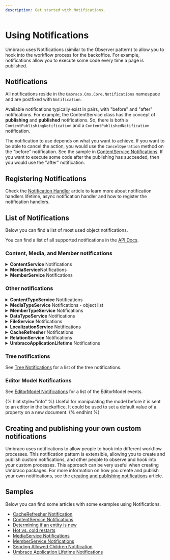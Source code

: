 ```yaml
---
description: Get started with Notifications.
---
```


# Using Notifications

Umbraco uses Notifications (similar to the Observer pattern) to allow you to hook into the workflow process for the backoffice. For example, notifications allow you to execute some code every time a page is published.

## Notifications

All notifications reside in the `Umbraco.Cms.Core.Notifications` namespace and are postfixed with `Notification`.

Available notifications typically exist in pairs, with "before" and "after" notifications. For example, the ContentService class has the concept of **publishing** and **published** notifications. So, there is both a `ContentPublishingNotification` and a `ContentPublishedNotification` notification.

The notification to use depends on what you want to achieve. If you want to be able to cancel the action, you would use the `CancelOperation` method on the "before" notification. See the sample in [ContentService Notifications](contentservice-notifications.md). If you want to execute some code after the publishing has succeeded, then you would use the "after" notification.

## Registering Notifications

Check the [Notification Handler](notification-handler.md) article to learn more about notification handlers lifetime, async notification handler and how to register the notification handlers.

## List of Notifications

Below you can find a list of most used object notifications.

You can find a list of all supported notifications in the [API Docs](https://apidocs.umbraco.com/v12/csharp/api/Umbraco.Cms.Core.Notifications.html).

### Content, Media, and Member notifications

<details>

<summary><strong>ContentService</strong> Notifications</summary>

The ContentService class is the most commonly used type when extending Umbraco using notifications. ContentService implements IContentService. It provides access to operations involving IContent.

Below you can find a list of the most common ContentService object notifications.

* [ContentSavingNotification](https://apidocs.umbraco.com/v12/csharp/api/Umbraco.Cms.Core.Notifications.ContentSavingNotification.html)
* [ContentSavedNotification](https://apidocs.umbraco.com/v12/csharp/api/Umbraco.Cms.Core.Notifications.ContentSavedNotification.html)
* [ContentPublishingNotification](https://apidocs.umbraco.com/v12/csharp/api/Umbraco.Cms.Core.Notifications.ContentPublishingNotification.html)
* [ContentPublishedNotification](https://apidocs.umbraco.com/v12/csharp/api/Umbraco.Cms.Core.Notifications.ContentPublishedNotification.html)
* [ContentUnpublishingNotification](https://apidocs.umbraco.com/v12/csharp/api/Umbraco.Cms.Core.Notifications.ContentUnpublishingNotification.html)
* [ContentUnpublishedNotification](https://apidocs.umbraco.com/v12/csharp/api/Umbraco.Cms.Core.Notifications.ContentUnpublishedNotification.html)
* [ContentCopyingNotification](https://apidocs.umbraco.com/v12/csharp/api/Umbraco.Cms.Core.Notifications.ContentCopyingNotification.html)
* [ContentCopiedNotification](https://apidocs.umbraco.com/v12/csharp/api/Umbraco.Cms.Core.Notifications.ContentCopiedNotification.html)
* [ContentMovingNotification](https://apidocs.umbraco.com/v12/csharp/api/Umbraco.Cms.Core.Notifications.ContentMovingNotification.html)
* [ContentMovedNotification](https://apidocs.umbraco.com/v12/csharp/api/Umbraco.Cms.Core.Notifications.ContentMovedNotification.html)
* [ContentMovingToRecycleBinNotification](https://apidocs.umbraco.com/v12/csharp/api/Umbraco.Cms.Core.Notifications.ContentMovingToRecycleBinNotification.html)
* [ContentMovedToRecycleBinNotification](https://apidocs.umbraco.com/v12/csharp/api/Umbraco.Cms.Core.Notifications.ContentMovedToRecycleBinNotification.html)
* [ContentDeletingNotification](https://apidocs.umbraco.com/v12/csharp/api/Umbraco.Cms.Core.Notifications.ContentDeletingNotification.html)
* [ContentDeletedNotification](https://apidocs.umbraco.com/v12/csharp/api/Umbraco.Cms.Core.Notifications.ContentDeletedNotification.html)
* [ContentDeletingVersionsNotification](https://apidocs.umbraco.com/v12/csharp/api/Umbraco.Cms.Core.Notifications.ContentDeletingVersionsNotification.html)
* [ContentDeletedVersionsNotification](https://apidocs.umbraco.com/v12/csharp/api/Umbraco.Cms.Core.Notifications.ContentDeletedVersionsNotification.html)
* [ContentRollingBackNotification](https://apidocs.umbraco.com/v12/csharp/api/Umbraco.Cms.Core.Notifications.ContentRollingBackNotification.html)
* [ContentRolledBackNotification](https://apidocs.umbraco.com/v12/csharp/api/Umbraco.Cms.Core.Notifications.ContentRolledBackNotification.html)
* [ContentSendingToPublishNotification](https://apidocs.umbraco.com/v12/csharp/api/Umbraco.Cms.Core.Notifications.ContentSendingToPublishNotification.html)
* [ContentSentToPublishNotification](https://apidocs.umbraco.com/v12/csharp/api/Umbraco.Cms.Core.Notifications.ContentSentToPublishNotification.html)
* [ContentEmptyingRecycleBinNotification](https://apidocs.umbraco.com/v12/csharp/api/Umbraco.Cms.Core.Notifications.ContentEmptyingRecycleBinNotification.html)
* [ContentEmptiedRecycleBinNotification](https://apidocs.umbraco.com/v12/csharp/api/Umbraco.Cms.Core.Notifications.ContentEmptiedRecycleBinNotification.html)
* [ContentSavedBlueprintNotification](https://apidocs.umbraco.com/v12/csharp/api/Umbraco.Cms.Core.Notifications.ContentSavedBlueprintNotification.html)
* [ContentDeletedBlueprintNotification](https://apidocs.umbraco.com/v12/csharp/api/Umbraco.Cms.Core.Notifications.ContentDeletedBlueprintNotification.html)

</details>

<details>

<summary><strong>MediaService</strong>Notifications</summary>

Below you can find a list of the most common MediaService object notifications.

* [MediaSavingNotification](https://apidocs.umbraco.com/v12/csharp/api/Umbraco.Cms.Core.Notifications.MediaSavingNotification.html)
* [MediaSavedNotification](https://apidocs.umbraco.com/v12/csharp/api/Umbraco.Cms.Core.Notifications.MediaSavedNotification.html)
* [MediaMovingNotification](https://apidocs.umbraco.com/v12/csharp/api/Umbraco.Cms.Core.Notifications.MediaMovingNotification.html)
* [MediaMovedNotification](https://apidocs.umbraco.com/v12/csharp/api/Umbraco.Cms.Core.Notifications.MediaMovedNotification.html)
* [MediaMovingToRecycleBinNotification](https://apidocs.umbraco.com/v12/csharp/api/Umbraco.Cms.Core.Notifications.MediaMovingToRecycleBinNotification.html)
* [MediaMovedToRecycleBinNotification](https://apidocs.umbraco.com/v12/csharp/api/Umbraco.Cms.Core.Notifications.MediaMovedToRecycleBinNotification.html)
* [MediaDeletingNotification](https://apidocs.umbraco.com/v12/csharp/api/Umbraco.Cms.Core.Notifications.MediaDeletingNotification.html)
* [MediaDeletedNotification](https://apidocs.umbraco.com/v12/csharp/api/Umbraco.Cms.Core.Notifications.MediaDeletedNotification.html)
* [MediaDeletingVersionsNotification](https://apidocs.umbraco.com/v12/csharp/api/Umbraco.Cms.Core.Notifications.MediaDeletingVersionsNotification.html)
* [MediaDeletedVersionsNotification](https://apidocs.umbraco.com/v12/csharp/api/Umbraco.Cms.Core.Notifications.MediaDeletedVersionsNotification.html)

</details>

<details>

<summary><strong>MemberService</strong> Notifications</summary>

The MemberService implements IMemberService and provides access to operations involving IMember.

Below you can find a list of the most common MemberService object notifications.

* [MemberSavingNotification](https://apidocs.umbraco.com/v12/csharp/api/Umbraco.Cms.Core.Notifications.MemberSavingNotification.html)
* [MemberSavedNotification](https://apidocs.umbraco.com/v12/csharp/api/Umbraco.Cms.Core.Notifications.MemberSavedNotification.html)
* [MemberDeletingNotification](https://apidocs.umbraco.com/v12/csharp/api/Umbraco.Cms.Core.Notifications.MemberDeletingNotification.html)
* [MemberDeletedNotification](https://apidocs.umbraco.com/v12/csharp/api/Umbraco.Cms.Core.Notifications.MemberDeletedNotification.html)
* [AssignedMemberRolesNotification](https://apidocs.umbraco.com/v12/csharp/api/Umbraco.Cms.Core.Notifications.AssignedMemberRolesNotification.html)
* [RemovedMemberRolesNotification](https://apidocs.umbraco.com/v12/csharp/api/Umbraco.Cms.Core.Notifications.RemovedMemberRolesNotification.html)

</details>

### Other notifications

<details>

<summary><strong>ContentTypeService</strong> Notifications</summary>

The ContentTypeService class implements IContentTypeService. It provides access to operations involving IContentType.

Below you can find a list of the most common ContentTypeService object notifications.

* [ContentTypeSavingNotification](https://apidocs.umbraco.com/v12/csharp/api/Umbraco.Cms.Core.Notifications.ContentTypeSavingNotification.html)
* [ContentTypeSavedNotification](https://apidocs.umbraco.com/v12/csharp/api/Umbraco.Cms.Core.Notifications.ContentTypeSavedNotification.html)
* [ContentTypeDeletingNotification](https://apidocs.umbraco.com/v12/csharp/api/Umbraco.Cms.Core.Notifications.ContentTypeDeletingNotification.html)
* [ContentTypeDeletedNotification](https://apidocs.umbraco.com/v12/csharp/api/Umbraco.Cms.Core.Notifications.ContentTypeDeletedNotification.html)
* [ContentTypeMovingNotification](https://apidocs.umbraco.com/v12/csharp/api/Umbraco.Cms.Core.Notifications.ContentTypeMovingNotification.html)
* [ContentTypeMovedNotification](https://apidocs.umbraco.com/v12/csharp/api/Umbraco.Cms.Core.Notifications.ContentTypeMovedNotification.html)
* [ContentTypeChangedNotification](https://apidocs.umbraco.com/v12/csharp/api/Umbraco.Cms.Core.Notifications.ContentTypeChangedNotification.html)

</details>

<details>

<summary><strong>MediaTypeService</strong> Notifications - object list</summary>

The MediaTypeService class implements IMediaTypeService. It provides access to operations involving IMediaType.

Below you can find a list of the most common MediaTypeService object notifications.

* [MediaTypeSavingNotification](https://apidocs.umbraco.com/v12/csharp/api/Umbraco.Cms.Core.Notifications.MediaTypeSavingNotification.html)
* [MediaTypeSavedNotification](https://apidocs.umbraco.com/v12/csharp/api/Umbraco.Cms.Core.Notifications.MediaTypeSavedNotification.html)
* [MediaTypeDeletingNotification](https://apidocs.umbraco.com/v12/csharp/api/Umbraco.Cms.Core.Notifications.MediaTypeDeletingNotification.html)
* [MediaTypeDeletedNotification](https://apidocs.umbraco.com/v12/csharp/api/Umbraco.Cms.Core.Notifications.MediaTypeDeletedNotification.html)
* [MediaTypeMovingNotification](https://apidocs.umbraco.com/v12/csharp/api/Umbraco.Cms.Core.Notifications.MediaTypeMovingNotification.html)
* [MediaTypeMovedNotification](https://apidocs.umbraco.com/v12/csharp/api/Umbraco.Cms.Core.Notifications.MediaTypeMovedNotification.html)
* [MediaTypeChangedNotification](https://apidocs.umbraco.com/v12/csharp/api/Umbraco.Cms.Core.Notifications.MediaTypeChangedNotification.html)

</details>

<details>

<summary><strong>MemberTypeService</strong> Notifications</summary>

The MemberTypeService class implements IMemberTypeService. It provides access to operations involving IMemberType

Below you can find a list of the most common MemberTypeService object notifications.

* [MemberTypeSavingNotification](https://apidocs.umbraco.com/v12/csharp/api/Umbraco.Cms.Core.Notifications.MemberTypeSavingNotification.html)
* [MemberTypeSavedNotification](https://apidocs.umbraco.com/v12/csharp/api/Umbraco.Cms.Core.Notifications.MemberTypeSavedNotification.html)
* [MemberTypeDeletingNotification](https://apidocs.umbraco.com/v12/csharp/api/Umbraco.Cms.Core.Notifications.MemberTypeDeletingNotification.html)
* [MemberTypeDeletedNotification](https://apidocs.umbraco.com/v12/csharp/api/Umbraco.Cms.Core.Notifications.MemberTypeDeletedNotification.html)
* [MemberTypeMovingNotification](https://apidocs.umbraco.com/v12/csharp/api/Umbraco.Cms.Core.Notifications.MemberTypeMovingNotification.html)
* [MemberTypeMovedNotification](https://apidocs.umbraco.com/v12/csharp/api/Umbraco.Cms.Core.Notifications.MemberTypeMovedNotification.html)
* [MemberTypeChangedNotification](https://apidocs.umbraco.com/v12/csharp/api/Umbraco.Cms.Core.Notifications.MemberTypeChangedNotification.html)

</details>

<details>

<summary><strong>DataTypeService</strong> Notifications</summary>

The DataTypeService class implements IDataTypeService. It provides access to operations involving IDataType.

Below you can find a list of the most common DataTypeService object notifications.

* [DataTypeSavingNotification](https://apidocs.umbraco.com/v12/csharp/api/Umbraco.Cms.Core.Notifications.DataTypeSavingNotification.html)
* [DataTypeSavedNotification](https://apidocs.umbraco.com/v12/csharp/api/Umbraco.Cms.Core.Notifications.DataTypeSavedNotification.html)
* [DataTypeDeletingNotification](https://apidocs.umbraco.com/v12/csharp/api/Umbraco.Cms.Core.Notifications.DataTypeDeletingNotification.html)
* [DataTypeDeletedNotification](https://apidocs.umbraco.com/v12/csharp/api/Umbraco.Cms.Core.Notifications.DataTypeDeletedNotification.html)
* [DataTypeMovingNotification](https://apidocs.umbraco.com/v12/csharp/api/Umbraco.Cms.Core.Notifications.DataTypeMovingNotification.html)
* [DataTypeMovedNotification](https://apidocs.umbraco.com/v12/csharp/api/Umbraco.Cms.Core.Notifications.DataTypeMovedNotification.html)

</details>

<details>

<summary><strong>FileService</strong> Notifications</summary>

The FileService class implements IFileService. It provides access to operations involving IFile objects like scripts, stylesheets and templates.

Below you can find a list of the most common FileService object notifications.

* [TemplateSavingNotification](https://apidocs.umbraco.com/v12/csharp/api/Umbraco.Cms.Core.Notifications.TemplateSavingNotification.html)
* [TemplateSavedNotification](https://apidocs.umbraco.com/v12/csharp/api/Umbraco.Cms.Core.Notifications.TemplateSavedNotification.html)
* [ScriptSavingNotification](https://apidocs.umbraco.com/v12/csharp/api/Umbraco.Cms.Core.Notifications.ScriptSavingNotification.html)
* [ScriptSavedNotification](https://apidocs.umbraco.com/v12/csharp/api/Umbraco.Cms.Core.Notifications.ScriptSavedNotification.html)
* [StylesheetSavingNotification](https://apidocs.umbraco.com/v12/csharp/api/Umbraco.Cms.Core.Notifications.StylesheetSavingNotification.html)
* [StylesheetSavedNotification](https://apidocs.umbraco.com/v12/csharp/api/Umbraco.Cms.Core.Notifications.StylesheetSavedNotification.html)
* [TemplateDeletingNotification](https://apidocs.umbraco.com/v12/csharp/api/Umbraco.Cms.Core.Notifications.TemplateDeletingNotification.html)
* [TemplateDeletedNotification](https://apidocs.umbraco.com/v12/csharp/api/Umbraco.Cms.Core.Notifications.TemplateDeletedNotification.html)
* [ScriptDeletingNotification](https://apidocs.umbraco.com/v12/csharp/api/Umbraco.Cms.Core.Notifications.ScriptDeletingNotification.html)
* [ScriptDeletedNotification](https://apidocs.umbraco.com/v12/csharp/api/Umbraco.Cms.Core.Notifications.ScriptDeletedNotification.html)
* [StylesheetDeletingNotification](https://apidocs.umbraco.com/v12/csharp/api/Umbraco.Cms.Core.Notifications.StylesheetDeletingNotification.html)
* [StylesheetDeletedNotification](https://apidocs.umbraco.com/v12/csharp/api/Umbraco.Cms.Core.Notifications.StylesheetDeletedNotification.html)

</details>

<details>

<summary><strong>LocalizationService</strong> Notifications</summary>

The LocalizationService class implements ILocalizationService. It provides access to operations involving Language and DictionaryItem.

Below you can find a list of the most common LocalizationService object notifications.

* [LanguageSavingNotification](https://apidocs.umbraco.com/v12/csharp/api/Umbraco.Cms.Core.Notifications.LanguageSavingNotification.html)
* [LanguageSavedNotification](https://apidocs.umbraco.com/v12/csharp/api/Umbraco.Cms.Core.Notifications.LanguageSavedNotification.html)
* [DictionaryItemSavingNotification](https://apidocs.umbraco.com/v12/csharp/api/Umbraco.Cms.Core.Notifications.DictionaryItemSavingNotification.html)
* [DictionaryItemSavedNotification](https://apidocs.umbraco.com/v12/csharp/api/Umbraco.Cms.Core.Notifications.DictionaryItemSavedNotification.html)
* [LanguageDeletingNotification](https://apidocs.umbraco.com/v12/csharp/api/Umbraco.Cms.Core.Notifications.LanguageDeletingNotification.html)
* [LanguageDeletedNotification](https://apidocs.umbraco.com/v12/csharp/api/Umbraco.Cms.Core.Notifications.LanguageDeletedNotification.html)
* [DictionaryItemDeletingNotification](https://apidocs.umbraco.com/v12/csharp/api/Umbraco.Cms.Core.Notifications.DictionaryItemDeletingNotification.html)
* [DictionaryItemDeletedNotification](https://apidocs.umbraco.com/v12/csharp/api/Umbraco.Cms.Core.Notifications.DictionaryItemDeletedNotification.html)

</details>

<details>

<summary><strong>CacheRefresher</strong> Notifications</summary>

Below you can find a list of the most common CacheRefresher object notifications.

* [ContentCacheRefresherNotification](https://apidocs.umbraco.com/v12/csharp/api/Umbraco.Cms.Core.Notifications.ContentCacheRefresherNotification.html)
* [MediaCacheRefresherNotification](https://apidocs.umbraco.com/v12/csharp/api/Umbraco.Cms.Core.Notifications.MediaCacheRefresherNotification.html)
* [MemberCacheRefresherNotification](https://apidocs.umbraco.com/v12/csharp/api/Umbraco.Cms.Core.Notifications.MemberCacheRefresherNotification.html)
* [UserCacheRefresherNotification](https://apidocs.umbraco.com/v12/csharp/api/Umbraco.Cms.Core.Notifications.UserCacheRefresherNotification.html)

</details>

<details>

<summary><strong>RelationService</strong> Notifications</summary>

Below you can find a list of the most common RelationService object notifications.

The RelationService provides access to operations involving IRelation and IRelationType, and publishes the following relation notifications:

* [RelationSavingNotification](https://apidocs.umbraco.com/v12/csharp/api/Umbraco.Cms.Core.Notifications.RelationSavingNotification.html)
* [RelationSavedNotification](https://apidocs.umbraco.com/v12/csharp/api/Umbraco.Cms.Core.Notifications.RelationSavedNotification.html)
* [RelationDeletingNotification](https://apidocs.umbraco.com/v12/csharp/api/Umbraco.Cms.Core.Notifications.RelationDeletingNotification.html)
* [RelationDeletedNotification](https://apidocs.umbraco.com/v12/csharp/api/Umbraco.Cms.Core.Notifications.RelationDeletedNotification.html)
* [RelationTypeSavingNotification](https://apidocs.umbraco.com/v12/csharp/api/Umbraco.Cms.Core.Notifications.RelationTypeSavingNotification.html)
* [RelationTypeSavedNotification](https://apidocs.umbraco.com/v12/csharp/api/Umbraco.Cms.Core.Notifications.RelationTypeSavedNotification.html)
* [RelationTypeDeletingNotification](https://apidocs.umbraco.com/v12/csharp/api/Umbraco.Cms.Core.Notifications.RelationTypeDeletingNotification.html)
* [RelationTypeDeletedNotification](https://apidocs.umbraco.com/v12/csharp/api/Umbraco.Cms.Core.Notifications.RelationTypeDeletedNotification.html)

</details>

<details>

<summary><strong>UmbracoApplicationLifetime</strong> Notifications</summary>

Represents an Umbraco application lifetime (starting, started, stopping, stopped) notification.

Below you can find a list of the most common UmbracoApplicationLifetime object notifications.

* [UmbracoApplicationStartingNotification](https://apidocs.umbraco.com/v12/csharp/api/Umbraco.Cms.Core.Notifications.UmbracoApplicationStartingNotification.html)
* [UmbracoApplicationStartedNotification](https://apidocs.umbraco.com/v12/csharp/api/Umbraco.Cms.Core.Notifications.UmbracoApplicationStartedNotification.html)
* [UmbracoApplicationStoppingNotification](https://apidocs.umbraco.com/v12/csharp/api/Umbraco.Cms.Core.Notifications.UmbracoApplicationStoppingNotification.html)
* [UmbracoApplicationStoppedNotification](https://apidocs.umbraco.com/v12/csharp/api/Umbraco.Cms.Core.Notifications.UmbracoApplicationStoppedNotification.html)

</details>

### Tree notifications

See [Tree Notifications](../../extending/section-trees/) for a list of the tree notifications.

### Editor Model Notifications

See [EditorModel Notifications](editormodel-notifications/) for a list of the EditorModel events.

{% hint style="info" %}
Useful for manipulating the model before it is sent to an editor in the backoffice. It could be used to set a default value of a property on a new document.
{% endhint %}

## Creating and publishing your own custom notifications

Umbraco uses notifications to allow people to hook into different workflow processes. This notification pattern is extensible, allowing you to create and publish custom notifications, and other people to observe and hook into your custom processes. This approach can be very useful when creating Umbraco packages. For more information on how you create and publish your own notifications, see the [creating and publishing notifications](creating-and-publishing-notifications.md) article.

## Samples

Below you can find some articles with some examples using Notifications.

* [CacheRefresher Notification](cacherefresher-notifications.md)
* [ContentService Notifications](contentservice-notifications.md)
* [Determining if an entity is new](determining-new-entity.md)
* [Hot vs. cold restarts](hot-vs-cold-restarts.md)
* [MediaService Notifications](mediaservice-notifications.md)
* [MemberService Notifications](memberservice-notifications.md)
* [Sending Allowed Children Notification](sendingallowedchildrennotifications.md)
* [Umbraco Application Lifetime Notifications](umbracoapplicationlifetime-notifications.md)
